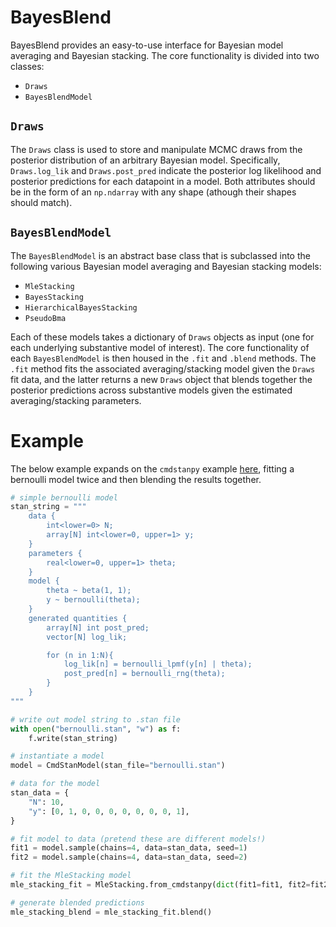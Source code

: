 # BayesBlend

BayesBlend provides an easy-to-use interface for Bayesian model averaging and Bayesian stacking. The core functionality is divided into two classes: 

- `Draws`
- `BayesBlendModel`

## `Draws`

The `Draws` class is used to store and manipulate MCMC draws from the posterior distribution of an arbitrary Bayesian model. Specifically, `Draws.log_lik` and `Draws.post_pred` indicate the posterior log likelihood and posterior predictions for each datapoint in a model. Both attributes should be in the form of an `np.ndarray` with any shape (athough their shapes should match). 

## `BayesBlendModel`

The `BayesBlendModel` is an abstract base class that is subclassed into the following various Bayesian model averaging and Bayesian stacking models: 

- `MleStacking`
- `BayesStacking`
- `HierarchicalBayesStacking`
- `PseudoBma`

Each of these models takes a dictionary of `Draws` objects as input (one for each underlying substantive model of interest). The core functionality of each `BayesBlendModel` is then housed in the `.fit` and `.blend` methods. The `.fit` method fits the associated averaging/stacking model given the `Draws` fit data, and the latter returns a new `Draws` object that blends together the posterior predictions across substantive models given the estimated averaging/stacking parameters. 

# Example

The below example expands on the `cmdstanpy` example [here](https://github.com/stan-dev/cmdstanpy?tab=readme-ov-file#example), fitting a bernoulli model twice and then blending the results together.

```python
# simple bernoulli model
stan_string = """
    data {
        int<lower=0> N;
        array[N] int<lower=0, upper=1> y;
    } 
    parameters {
        real<lower=0, upper=1> theta;
    }
    model {
        theta ~ beta(1, 1);
        y ~ bernoulli(theta);
    }
    generated quantities {
        array[N] int post_pred;
        vector[N] log_lik;

        for (n in 1:N){
            log_lik[n] = bernoulli_lpmf(y[n] | theta);
            post_pred[n] = bernoulli_rng(theta);
        }
    }
"""

# write out model string to .stan file
with open("bernoulli.stan", "w") as f:
    f.write(stan_string)

# instantiate a model
model = CmdStanModel(stan_file="bernoulli.stan")

# data for the model
stan_data = {
    "N": 10,
    "y": [0, 1, 0, 0, 0, 0, 0, 0, 0, 1],
}

# fit model to data (pretend these are different models!)
fit1 = model.sample(chains=4, data=stan_data, seed=1)
fit2 = model.sample(chains=4, data=stan_data, seed=2)

# fit the MleStacking model
mle_stacking_fit = MleStacking.from_cmdstanpy(dict(fit1=fit1, fit2=fit2)).fit()

# generate blended predictions
mle_stacking_blend = mle_stacking_fit.blend()
```
